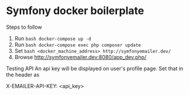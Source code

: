 Symfony docker boilerplate
==========================

Steps to follow

1. Run ```bash docker-compose up -d ```
2. Run ```bash docker-compose exec php composer update ```
3. Set ```bash <docker_machine_address> http://symfonyemailer.dev/ ```
4. Browse http://symfonyemailer.dev:8080/app_dev.php/


Testing API
An api key will be displayed on user's profile page. Set that in the header as

X-EMAILER-API-KEY: <api_key>
